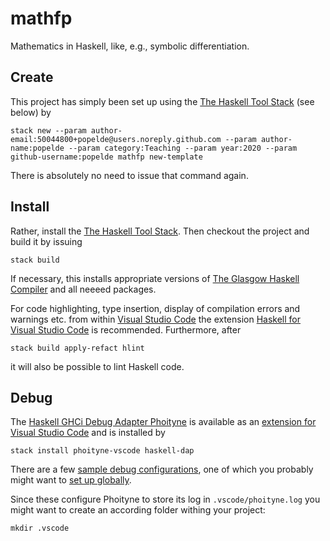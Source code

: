 # mathfp

Mathematics in Haskell, like, e.g., symbolic differentiation.

## Create

This project has simply been set up using the [The Haskell Tool Stack](https://docs.haskellstack.org) (see below) by

~~~shell
stack new --param author-email:50044800+popelde@users.noreply.github.com --param author-name:popelde --param category:Teaching --param year:2020 --param github-username:popelde mathfp new-template
~~~

There is absolutely no need to issue that command again.

## Install

Rather, install the [The Haskell Tool Stack](https://docs.haskellstack.org).
Then checkout the project and build it by issuing

~~~shell
stack build
~~~

If necessary, this installs appropriate versions of [The Glasgow Haskell Compiler](https://www.haskell.org/ghc/) and all neeeed packages.

For code highlighting, type insertion, display of compilation errors and warnings etc. from within [Visual Studio Code](https://code.visualstudio.com/) the extension [Haskell for Visual Studio Code](https://marketplace.visualstudio.com/items?itemName=haskell.haskell) is recommended. Furthermore, after

~~~shell
stack build apply-refact hlint
~~~

it will also be possible to lint Haskell code.

## Debug

The [Haskell GHCi Debug Adapter Phoityne](https://hackage.haskell.org/package/phoityne-vscode) is available as an [extension for Visual Studio Code](https://marketplace.visualstudio.com/items?itemName=phoityne.phoityne-vscode) and is installed by

~~~shell
stack install phoityne-vscode haskell-dap
~~~

There are a few [sample debug configurations](https://github.com/phoityne/hdx4vsc/tree/master/configs), one of which you probably might want to [set up globally](https://code.visualstudio.com/docs/editor/debugging#_global-launch-configuration).

Since these configure Phoityne to store its log in ```.vscode/phoityne.log``` you might want to create an according folder withing your project:

~~~shell
mkdir .vscode
~~~~
